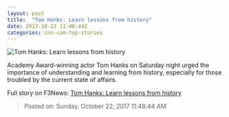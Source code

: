 ```yaml
---
layout: post
title:  "Tom Hanks: Learn lessons from history"
date: 2017-10-22 11:48:44Z
categories: cnn-com-top-stories
---
```


![Tom Hanks: Learn lessons from history](http://cdn.cnn.com/cnnnext/dam/assets/171021134113-tom-hanks-2017-super-tease.jpg)

Academy Award-winning actor Tom Hanks on Saturday night urged the importance of understanding and learning from history, especially for those troubled by the current state of affairs.


Full story on F3News: [Tom Hanks: Learn lessons from history](http://www.f3nws.com/n/EMnTGB)

> Posted on: Sunday, October 22, 2017 11:48:44 AM
